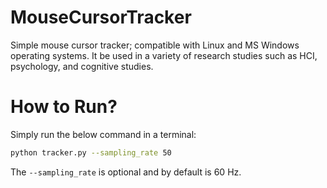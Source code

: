 
# MouseCursorTracker
Simple mouse cursor tracker; compatible with Linux and MS Windows operating systems. It be used in a variety of research studies such as HCI, psychology, and cognitive studies.

# How to Run?
Simply run the below command in a terminal:
```sh
python tracker.py --sampling_rate 50
```
The `--sampling_rate` is optional and by default is 60 Hz.